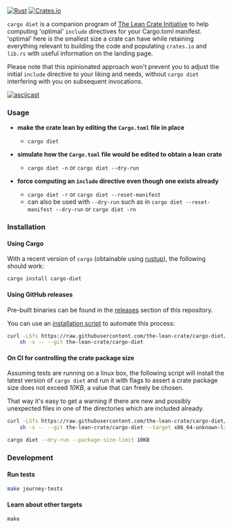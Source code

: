 [![Rust](https://github.com/the-lean-crate/cargo-diet/workflows/Rust/badge.svg)](https://github.com/the-lean-crate/cargo-diet/actions?query=workflow%3ARust)
[![Crates.io](https://img.shields.io/crates/v/cargo-diet.svg)](https://crates.io/crates/cargo-diet)

`cargo diet` is a companion program of [The Lean Crate Initiative][lean-crate-initiative] to help computing 'optimal' `include` directives for your
Cargo.toml manifest. 'optimal' here is the smallest size a crate can have while retaining everything relevant to building the code and populating `crates.io` and
`lib.rs` with useful information on the landing page.

Please note that this opinionated approach won't prevent you to adjust the initial `include` directive to your liking and needs, without `cargo diet`
interfering with you on subsequent invocations.

[![asciicast](https://asciinema.org/a/UKhYox6XXwWgnVSVWm5PIdUf5.svg)](https://asciinema.org/a/UKhYox6XXwWgnVSVWm5PIdUf5)

[lean-crate-initiative]: https://github.com/the-lean-crate/criner

### Usage

* **make the crate lean by editing the `Cargo.toml` file in place**
  * `cargo diet`
  
* **simulate how the `Cargo.toml` file would be edited to obtain a lean crate**
  * `cargo diet -n`  or `cargo diet --dry-run`
  
* **force computing an `include` directive even though one exists already**
  * `cargo diet -r` or `cargo diet --reset-manifest`
  * can also be used with `--dry-run` such as in `cargo diet --reset-manifest --dry-run` or `cargo diet -rn`
  
  
### Installation

#### Using Cargo

With a recent version of `cargo` (obtainable using [rustup][rustup]), the following should work:

```bash
cargo install cargo-diet
```

[rustup]: https://rustup.rs/

#### Using GitHub releases

Pre-built binaries can be found in the [releases](https://github.com/the-lean-crate/cargo-diet/releases) section of this repository.

You can use an [installation script][install.sh] to automate this process:

```bash 
curl -LSfs https://raw.githubusercontent.com/the-lean-crate/cargo-diet/master/ci/install.sh | \
    sh -s -- --git the-lean-crate/cargo-diet
```

#### On CI for controlling the crate package size

Assuming tests are running on a linux box, the following script will install the latest version of `cargo diet`
and run it with flags to assert a crate package size does not exceed _10KB_, a value that can freely be chosen.

That way it's easy to get a warning if there are new and possibly unexpected files in one of the directories which
are included already.

```bash 
curl -LSfs https://raw.githubusercontent.com/the-lean-crate/cargo-diet/master/ci/install.sh | \
    sh -s -- --git the-lean-crate/cargo-diet --target x86_64-unknown-linux-musl

cargo diet --dry-run --package-size-limit 10KB
```


[install.sh]: https://github.com/the-lean-crate/cargo-diet/blob/master/ci/install.sh

### Development

#### Run tests

```bash
make journey-tests
```

#### Learn about other targets

```
make
```


